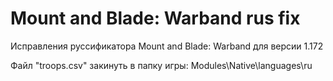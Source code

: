 # Mount and Blade: Warband rus fix
 Исправления руссификатора Mount and Blade: Warband для версии 1.172

Файл "troops.csv" закинуть в папку игры: Modules\Native\languages\ru
